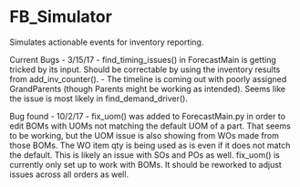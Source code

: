# FB_Simulator
Simulates actionable events for inventory reporting.

Current Bugs - 3/15/17
	- find_timing_issues() in ForecastMain is getting tricked by its input.  Should be correctable by using the inventory results from add_inv_counter().
	- The timeline is coming out with poorly assigned GrandParents (though Parents might be working as intended).  Seems like the issue is most likely in find_demand_driver().

Bug found - 10/2/17
	- fix_uom() was added to ForecastMain.py in order to edit BOMs with UOMs not matching the default UOM of a part.  That seems to be working, but the UOM issue is also showing from WOs made from those BOMs.  The WO item qty is being used as is even if it does not match the default.  This is likely an issue with SOs and POs as well.  fix_uom() is currently only set up to work with BOMs.  It should be reworked to adjust issues across all orders as well.
